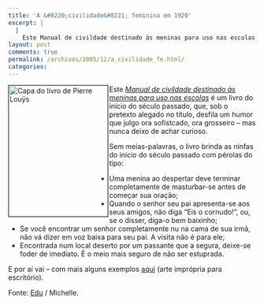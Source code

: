 ```yaml
---
title: 'A &#8220;civilidade&#8221; feminina em 1920'
excerpt: |
  |
    Este Manual de civildade destinado às meninas para uso nas escolas é um livro do início do século passado, que, sob o pretexto alegado no título, desfila um humor que julgo ora sofistcado, ora grosseiro - mas nunca deixo de...
layout: post
comments: true
permalink: /archives/2005/12/a_civilidade_fe.html/
categories:
---
```

<img title="Capa do livro de Pierre Louÿs" src="//chester.me/archives/img/conduta_meninas.jpg" width="201" height="266" align="left" border="1" style="margin-right:2px" />Este *[Manual de civildade destinado às meninas para uso nas escolas][1]* é um livro do início do século passado, que, sob o pretexto alegado no título, desfila um humor que julgo ora sofistcado, ora grosseiro &#8211; mas nunca deixo de achar curioso.

Sem meias-palavras, o livro brinda as ninfas do início do século passado com pérolas do tipo:

*   Uma menina ao despertar deve terminar completamente de masturbar-se antes de começar sua oração;
*   Quando o senhor seu pai apresenta-se aos seus amigos, não diga &#8220;Eis o cornudo!&#8221;, ou, se o disser, diga-o bem baixinho;
*   Se você encontrar um senhor completamente nu na cama de sua irmã, não vá dizer em voz baixa para seu pai. A visita não é para ele;
*   Encontrada num local deserto por um passante que a segura, deixe-se foder de imediato. É o meio mais seguro de não ser estuprada.

E por aí vai &#8211; com mais alguns exemplos [aqui][2] (arte imprópria para escritório).

Fonte: [Edu][3] / Michelle.

 [1]: http://www.editoraimaginario.com.br/untitled.asp?registro=59
 [2]: http://www.germinaliteratura.com.br/erot_outpl.htm
 [3]: http://stoneagescanners.com/edu
